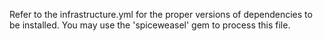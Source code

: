 Refer to the infrastructure.yml for the proper versions of dependencies to be installed. You may use the 'spiceweasel' gem to process this file.
